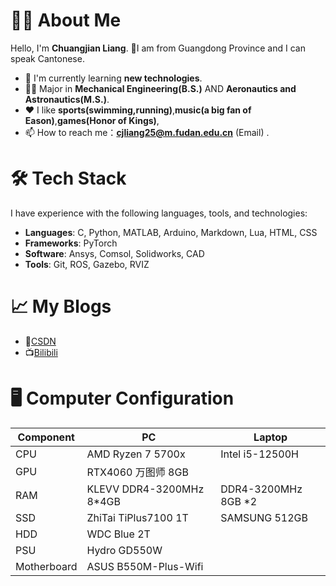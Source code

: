 # 👨‍💻 About Me

Hello, I'm **Chuangjian Liang**. 👋I am from Guangdong Province and I can speak Cantonese.

- 🌱 I'm currently learning **new technologies**.
- 🧑‍🎓 Major in **Mechanical Engineering(B.S.)** AND **Aeronautics and Astronautics(M.S.)**.
- ❤️ I like **sports(swimming,running)**,**music(a big fan of Eason)**,**games(Honor of Kings)**,
- 📫 How to reach me：**cjliang25@m.fudan.edu.cn** (Email)  .

# 🛠 Tech Stack

I have experience with the following languages, tools, and technologies:

- **Languages**: C, Python, MATLAB, Arduino, Markdown, Lua, HTML, CSS
- **Frameworks**:  PyTorch
- **Software**: Ansys, Comsol, Solidworks, CAD 
- **Tools**: Git, ROS, Gazebo, RVIZ

# 📈 My Blogs
- 📓[CSDN](https://blog.csdn.net/liam_lcj?spm=1000.2115.3001.5343)
- 📺[Bilibili](https://space.bilibili.com/392388849?spm_id_from=333.1007.0.0)


# 🖥️ Computer Configuration

| Component   | PC                       | Laptop                                 |
|-------------|--------------------------|----------------------------------------|
| CPU         | AMD Ryzen 7 5700x         | Intel i5-12500H   |
| GPU         | RTX4060 万图师 8GB     |      |
| RAM         | KLEVV DDR4-3200MHz 8*4GB | DDR4-3200MHz 8GB *2                    |
| SSD         | ZhiTai TiPlus7100 1T              | SAMSUNG 512GB         |
| HDD         | WDC Blue 2T                |                                        |
| PSU         | Hydro GD550W             |                                        |
| Motherboard | ASUS B550M-Plus-Wifi          |                                        |
